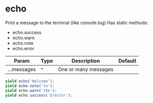 echo
==

Print a message to the terminal (like console.log)
Has static methods:
- echo.success
- echo.warn
- echo.note
- echo.error

| Param  | Type                | Description  | Default   |
| ------ | ------------------- | ------------ | --------- |
| ...messages | `*` | One or many messages | 




```js
yield echo('Welcome');
yield echo.note('to');
yield echo.warn('the');
yield echo.success('Erector');
```

